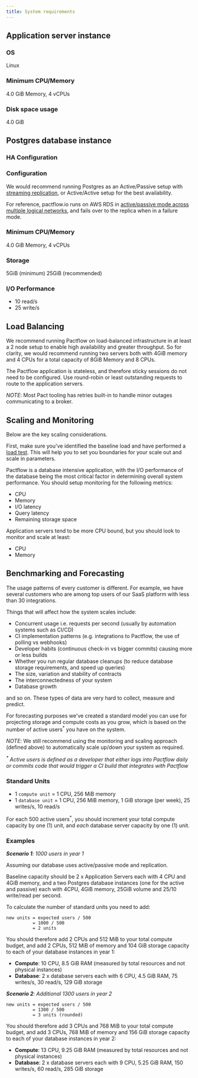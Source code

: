 ```yaml
---
title: System requirements
---
```


## Application server instance

### OS

Linux

### Minimum CPU/Memory

4.0 GiB Memory, 4 vCPUs

### Disk space usage

4.0 GiB

## Postgres database instance

### HA Configuration

### Configuration

We would recommend running Postgres as an Active/Passive setup with [streaming replication](https://wiki.postgresql.org/wiki/Replication,_Clustering,_and_Connection_Pooling), or Active/Active setup for the best availability.

For reference, pactflow.io runs on AWS RDS in [active/passive mode across multiple logical networks](https://docs.aws.amazon.com/AmazonRDS/latest/UserGuide/Concepts.MultiAZ.html), and fails over to the replica when in a failure mode.

### Minimum CPU/Memory

4.0 GiB Memory, 4 vCPUs

### Storage

5GiB (minimum)
25GiB (recommended)

### I/O Performance

* 10 read/s
* 25 write/s

## Load Balancing

We recommend running Pactflow on load-balanced infrastructure in at least a 2 node setup to enable high availability and greater throughput. So for clarity, we would recommend running two servers both with 4GiB memory and 4 CPUs for a total capacity of 8GiB Memory and 8 CPUs.

The Pactflow application is stateless, and therefore sticky sessions do not need to be configured. Use round-robin or least outstanding requests to route to the application servers.

_NOTE_: Most Pact tooling has retries built-in to handle minor outages communicating to a broker.

## Scaling and Monitoring

Below are the key scaling considerations.

First, make sure you've identified the baseline load and have performed a [load test](installation/load-testing). This will help you to set you boundaries for your scale out and scale in parameters.

Pactflow is a database intensive application, with the I/O performance of the database being the most critical factor in determining overall system performance. You should setup monitoring for the following metrics:

* CPU
* Memory
* I/O latency
* Query latency
* Remaining storage space

Application servers tend to be more CPU bound, but you should look to monitor and scale at least:

* CPU
* Memory


## Benchmarking and Forecasting

The usage patterns of every customer is different. For example, we have several customers who are among top users of our SaaS platform with less than 30 integrations.

Things that will affect how the system scales include:

* Concurrent usage i.e. requests per second (usually by automation systems such as CI/CD)
* CI implementation patterns (e.g. integrations to Pactflow, the use of polling vs webhooks)
* Developer habits (continuous check-in vs bigger commits) causing more or less builds
* Whether you run regular database cleanups (to reduce database storage requirements, and speed up queries)
* The size, variation and stability of contracts
* The interconnectedness of your system
* Database growth

and so on. These types of data are very hard to collect, measure and predict.

For forecasting purposes we've created a standard model you can use for projecting storage and compute costs as you grow, which is based on the number of active users<sup>*</sup> you have on the system.

_NOTE_: We still recommend using the monitoring and scaling approach (defined above) to automatically scale up/down your system as required.

_<sup>*</sup> Active users is defined as a developer that either logs into Pactflow daily or commits code that would trigger a CI build that integrates with Pactflow_
### Standard Units

* 1 `compute unit`  = 1 CPU, 256 MiB memory
* 1 `database unit` = 1 CPU, 256 MiB memory, 1 GiB storage (per week), 25 writes/s, 10 read/s

For each 500 active users<sup>*</sup>, you should increment your total compute capacity by one (1) unit, and _each_ database server capacity by one (1) unit.


### Examples

_**Scenario 1**: 1000 users in year 1_

Assuming our database uses active/passive mode and replication.

Baseline capacity should be 2 x Application Servers each with 4 CPU and 4GiB memory, and a two Postgres database instances (one for the active and passive) each with 4CPU, 4GiB memory, 25GiB volume and 25/10 write/read per second.

To calculate the number of standard units you need to add:

```
new units = expected users / 500
          = 1000 / 500
          = 2 units
```

You should therefore add 2 CPUs and 512 MiB to your total compute budget, and add 2 CPUs, 512 MiB of memory and 104 GiB storage capacity to each of your database instances in year 1:

* **Compute**: 10 CPU, 8.5 GiB RAM (measured by total resources and not physical instances)
* **Database**: 2 x database servers each with 6 CPU, 4.5 GiB RAM, 75 writes/s, 30 read/s, 129 GiB storage

_**Scenario 2**: Additional 1300 users in year 2_

```
new units = expected users / 500
          = 1300 / 500
          = 3 units (rounded)
```
You should therefore add 3 CPUs and 768 MiB to your total compute budget, and add 3 CPUs, 768 MiB of memory and 156 GiB storage capacity to each of your database instances in year 2:

* **Compute**: 13 CPU, 9.25 GiB RAM (measured by total resources and not physical instances)
* **Database**: 2 x database servers each with 9 CPU, 5.25 GiB RAM, 150 writes/s, 60 read/s, 285 GiB storage